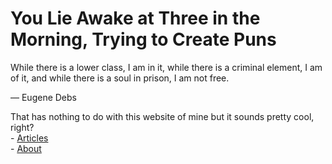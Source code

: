 You Lie Awake at Three in the Morning, Trying to Create Puns
============================================================

While there is a lower class, I am in it, while there is a criminal element, I am of it, and while there is a soul in prison, I am not free.

— Eugene Debs

That has nothing to do with this website of mine but it sounds pretty cool, right?  
\- [Articles](./articles.html)  
\- [About](./about.html)  

